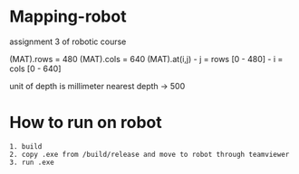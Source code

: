 # Mapping-robot
assignment 3 of robotic course

(MAT).rows = 480 
(MAT).cols = 640
(MAT).at<uchar>(i,j) 
	- j = rows [0 - 480]
	- i = cols [0 - 640]

unit of depth is millimeter
nearest depth -> 500 

# How to run on robot
	1. build
	2. copy .exe from /build/release and move to robot through teamviewer
	3. run .exe